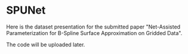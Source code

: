 # SPUNet



Here is the dataset presentation for the submitted paper "Net-Assisted Parameterization for B-Spline Surface Approximation on Gridded Data". 



The code will be uploaded later.